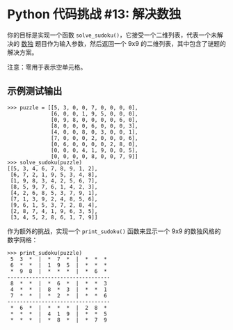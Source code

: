 # Python 代码挑战 #13: 解决数独

你的目标是实现一个函数 `solve_sudoku()`，它接受一个二维列表，代表一个未解决的 [数独](https://en.wikipedia.org/wiki/Sudoku) 题目作为输入参数，然后返回一个 9x9 的二维列表，其中包含了谜题的解决方案。

注意：零用于表示空单元格。

## 示例测试输出
```console
>>> puzzle = [[5, 3, 0, 0, 7, 0, 0, 0, 0],
              [6, 0, 0, 1, 9, 5, 0, 0, 0],
              [0, 9, 8, 0, 0, 0, 0, 6, 0],
              [8, 0, 0, 0, 6, 0, 0, 0, 3],
              [4, 0, 0, 8, 0, 3, 0, 0, 1],
              [7, 0, 0, 0, 2, 0, 0, 0, 6],
              [0, 6, 0, 0, 0, 0, 2, 8, 0],
              [0, 0, 0, 4, 1, 9, 0, 0, 5],
              [0, 0, 0, 0, 8, 0, 0, 7, 9]]
>>> solve_sudoku(puzzle)
[[5, 3, 4, 6, 7, 8, 9, 1, 2],
 [6, 7, 2, 1, 9, 5, 3, 4, 8],
 [1, 9, 8, 3, 4, 2, 5, 6, 7],
 [8, 5, 9, 7, 6, 1, 4, 2, 3],
 [4, 2, 6, 8, 5, 3, 7, 9, 1],
 [7, 1, 3, 9, 2, 4, 8, 5, 6],
 [9, 6, 1, 5, 3, 7, 2, 8, 4],
 [2, 8, 7, 4, 1, 9, 6, 3, 5],
 [3, 4, 5, 2, 8, 6, 1, 7, 9]]
```

作为额外的挑战，实现一个 `print_sudoku()` 函数来显示一个 9x9 的数独风格的数字网格：

```console
>>> print_sudoku(puzzle)
 5  3  *  |  *  7  *  |  *  *  * 
 6  *  *  |  1  9  5  |  *  *  * 
 *  9  8  |  *  *  *  |  *  6  * 
---------------------------------
 8  *  *  |  *  6  *  |  *  *  3 
 4  *  *  |  8  *  3  |  *  *  1 
 7  *  *  |  *  2  *  |  *  *  6 
---------------------------------
 *  6  *  |  *  *  *  |  2  8  * 
 *  *  *  |  4  1  9  |  *  *  5 
 *  *  *  |  *  8  *  |  *  7  9  
```
